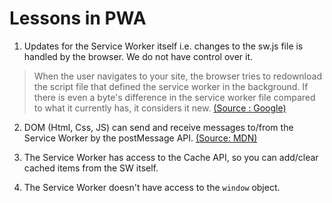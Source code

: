 # Lessons in PWA

1. Updates for the Service Worker itself i.e. changes to the sw.js file is handled by the browser. We do not have control over it.

> When the user navigates to your site, the browser tries to redownload the script file that defined the service worker in the background. If there is even a byte's difference in the service worker file compared to what it currently has, it considers it new. [(Source : Google)](https://developers.google.com/web/fundamentals/primers/service-workers#update-a-service-worker)

2. DOM (Html, Css, JS) can send and receive messages to/from the Service Worker by the postMessage API. [(Source: MDN)](https://developer.mozilla.org/en-US/docs/Web/API/ServiceWorkerGlobalScope/message_event#examples)

3. The Service Worker has access to the Cache API, so you can add/clear cached items from the SW itself.

4. The Service Worker doesn't have access to the `window` object.
